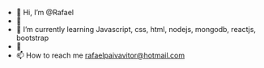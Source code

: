- 👋 Hi, I’m @Rafael
- 👀 
- 🌱 I’m currently learning Javascript, css, html, nodejs, mongodb, reactjs, bootstrap
- 💞️ 
- 📫 How to reach me rafaelpaivavitor@hotmail.com

<!---
Rafaero/Rafaero is a ✨ special ✨ repository because its `README.md` (this file) appears on your GitHub profile.
You can click the Preview link to take a look at your changes.
--->
